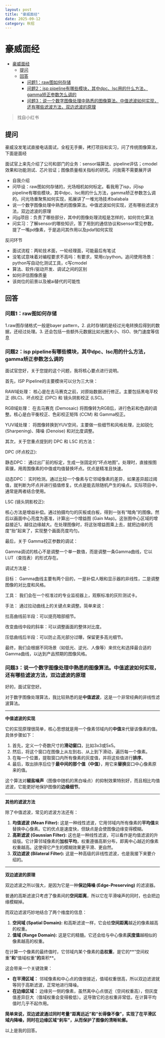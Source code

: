 ```yaml
---
layout: post
title: "豪威面经"
date: 2025-09-12
category: 秋招
---
```


# 豪威面经

- [豪威面经](#豪威面经)
  - [提问](#提问)
  - [回答](#回答)
    - [问题1：raw图如何存储](#问题1raw图如何存储)
    - [问题2：isp pipeline有哪些模块，其中dpc、lsc用的什么方法，gamma矫正参数怎么调的](#问题2isp-pipeline有哪些模块其中dpclsc用的什么方法gamma矫正参数怎么调的)
    - [问题3：说一个数字图像处理中熟悉的图像算法。中值滤波如何实现，还有哪些滤波方法，双边滤波的原理](#问题3说一个数字图像处理中熟悉的图像算法中值滤波如何实现还有哪些滤波方法双边滤波的原理)


> 找自小红书

## 提问

豪威没发笔试直接电话面试，全程无手撕，拷打项目和实习，问了传统图像算法，下面是面经
	

面试官上来先介绍了公司和部门的业务：sensor端算法、pipeline评估；cmodel效果和功能测试、芯片验证；图像质量相关指标的研究。问我需不需要展开讲
- 自我介绍
- 问毕设：raw图如何存储的，光场相机如何标定。看我用了isp，问isp pipeline有哪些模块，其中dpc、lsc用的什么方法，gamma矫正参数怎么调的。问光场重聚焦如何实现，拓展讲了一堆光场技术balabala
- 说一个数字图像处理中熟悉的图像算法。中值滤波如何实现，还有哪些滤波方法，双边滤波的原理
- 问jg项目：负责了哪些部分，其中的图像处理流程是怎样的，如何优化算法
- 问实习：了解sensor的哪些知识，答了用到的通信协议和sensor常见参数，提了一嘴pd像素，于是追问其作用以及pdaf如何实现


反问环节
- 面试流程：两轮技术面，一轮经理面，可能最后有笔试
- 没笔试意味着对编程要求不高吗：有要求，常用c/python。追问使用场景：python写自动化测试工具，c写cmodel
- 算法、软件/驱动开发、调试之间的区别
- 如何评估图像质量
- 该岗位的前景以及被ai替代的可能性

## 回答
### 问题1：raw图如何存储

1.raw图存储格式一般是bayer pattern，2. 此时存储的是经过光电转换后得到的数据，还经过处理。3. 还会包括一些额外元数据比如光圈大小、ISO、快门速度等信息

### 问题2：isp pipeline有哪些模块，其中dpc、lsc用的什么方法，gamma矫正参数怎么调的

面试官您好，关于您提的这个问题，我将核心要点进行说明。

首先，ISP Pipeline的主要模块可以分为三大块：

RAW域处理： 核心是在去马赛克之前，对原始数据进行修正。主要包括黑电平校正 (BLC)、坏点校正 (DPC) 和 镜头阴影校正 (LSC)。

RGB域处理： 在去马赛克 (Demosaic) 将图像转为RGB后，进行色彩和色调的调整。核心是白平衡校正、色彩校正矩阵 (CCM) 和 Gamma校正。

YUV域处理： 将图像转换到YUV空间，主要做一些细节和风格处理，比如锐化 (Sharpening)、降噪 (Denoise) 和对比度调整。

其次，关于您重点提到的 DPC 和 LSC 的方法：

DPC (坏点校正):

静态DPC： 通过出厂前的标定，生成一张固定的“坏点地图”。处理时，直接按图索骥，用周围像素的中值或均值替换坏点。优点是精准且快速。

动态DPC： 实时检测。通过比较一个像素与它邻域像素的差异，如果差异超过阈值，就判断为坏点并进行插值修复。优点是能去除随机产生的噪点。实际项目中，通常是两者结合使用。

LSC (镜头阴影校正):

核心方法是增益补偿。通过拍摄均匀的灰板或白板，得到一张有“暗角”的图像。然后以画面中心亮度为基准，计算出一个增益图 (Gain Map)。这张图中心区域的增益接近1，越往边缘越大。在处理图像时，将这张增益图乘上去，就把边缘的亮度“抬”起来了，实现整个画面亮度均匀。

最后，关于 Gamma校正参数的调试：

Gamma调试的核心不是调整一个单一数值，而是调整一条Gamma曲线，它以LUT（查找表）的形式存在。

调试方法是：

目标： Gamma曲线主要有两个目的，一是补偿人眼和显示器的非线性，二是调整图像的对比度和风格。

工具： 我们会在一个校准过的专业监视器上，观察标准的灰阶测试卡。

手法： 通过拉动曲线上的关键点来调整。简单来说：

拉高曲线前半段：可以提亮暗部细节。

改变曲线中段的斜率：可以调整画面的整体对比度。

压低曲线后半段：可以防止高光部分过曝，保留更多高光细节。

最终，我们会根据不同场景（如低光、逆光、人像等）来优化和选择最合适的Gamma曲线，以达到产品预期的图像风格。

### 问题3：说一个数字图像处理中熟悉的图像算法。中值滤波如何实现，还有哪些滤波方法，双边滤波的原理

好的，面试官您好。

对于数字图像处理算法，我比较熟悉的是**中值滤波**，这是一个非常经典的非线性滤波算法。

---

**中值滤波的实现**

它的实现原理很简单，核心思想就是用一个像素邻域内的**中值**来代替该像素的值。具体步骤如下：

1.  首先，定义一个奇数尺寸的**滑动窗口**，比如3x3或5x5。
2.  然后，将这个窗口在图像上从左到右、从上到下滑动，遍历每一个像素。
3.  在每一个位置，提取窗口内所有像素的灰度值，并将这些值进行**排序**。
4.  最后，取出排序后位于**最中间的那个值（中值）**，用它来**替换**窗口中心像素原来的值。

这个算法对**椒盐噪声**（图像中随机的黑白噪点）的抑制效果特别好，而且相比均值滤波，它能更好地保护图像的**边缘细节**。

---

**其他的滤波方法**

除了中值滤波，常见的滤波方法还有：

1.  **均值滤波 (Mean Filter):** 这是一种线性滤波，它用邻域内所有像素的**平均值**来替换中心像素。它的优点是速度快，但缺点是会使图像边缘变得模糊。
2.  **高斯滤波 (Gaussian Filter):** 这也是一种线性滤波，可以看作是均值滤波的升级版。它计算邻域像素的**加权平均**，权重遵循高斯分布，即离中心越近的像素权重越高。这使得它产生的模糊效果更平滑、更自然。
3.  **双边滤波 (Bilateral Filter):** 这是一种高级的非线性滤波，也是我接下来要介绍的。

---

**双边滤波的原理**

双边滤波之所以强大，是因为它是一种**保边降噪 (Edge-Preserving)** 的滤波器。

普通的高斯滤波只考虑了像素间的**空间距离**，所以它在平滑噪声的同时，也会把边缘模糊掉。

而双边滤波巧妙地结合了两个维度的信息：

1.  **空间域 (Spatial Domain):** 和高斯滤波一样，它会给**空间距离**越近的像素越高的权重。
2.  **值域 (Range Domain):** 这是它的精髓。它还会给与中心像素**灰度值**越相似的像素越高的权重。

在计算一个像素的最终值时，它邻域内某个像素的**总权重**，是它的**“空间权重”**和**“值域权重”**的**乘积**。

这会带来一个关键效果：

* **在平滑区域：** 邻域像素和中心点的值很接近，值域权重很高，所以双边滤波就等同于高斯滤波，正常地进行降噪。
* **在边缘区域：** 边缘另一侧的像素，虽然离中心点很近（空间权重高），但灰度值差异巨大（值域权重会变得极低）。这导致它的总权重非常低，在计算平均值时几乎不起作用。

**简单来说，双边滤波通过同时考量“距离远近”和“长得像不像”，实现了在平滑区域内降噪，同时在边缘区域“刹车”，从而保护了图像的清晰轮廓。**

以上是我的回答。
